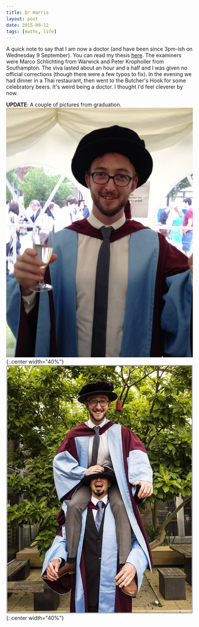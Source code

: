 ```yaml
---
title: Dr Harris
layout: post
date: 2015-09-12
tags: [maths, life]
---
```


A quick note to say that I am now a doctor (and have been since 3pm-ish on
Wednesday 9 September). You can read my thesis
[here]({{site.url}}/assets/files/thesis.pdf). The examiners were Marco Schlichting
from Warwick and Peter Kropholler from Southampton. The viva lasted about an
hour and a half and I was given no official corrections (though there were a
few typos to fix). In the evening we had dinner in a Thai restaurant, then went
to the Butcher's Hook for some celebratory beers. It's weird being a doctor.
I thought I'd feel cleverer by now.  

**UPDATE**: A couple of pictures from graduation.
![](/assets/img/posts/2015-09-12/grad1.jpg){:.center width="40%"} ![](/assets/img/posts/2015-09-12/grad2.jpg){:.center width="40%"}

